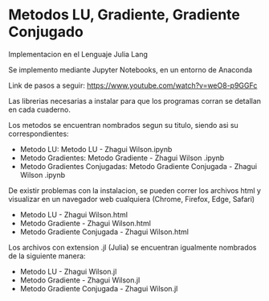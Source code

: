 # Metodos LU, Gradiente, Gradiente Conjugado
Implementacion en el Lenguaje Julia Lang

Se implemento mediante Jupyter Notebooks, en un entorno de Anaconda

Link de pasos a seguir:
https://www.youtube.com/watch?v=weO8-p9GGFc

Las librerias necesarias a instalar para que los programas corran se detallan en cada cuaderno.

Los metodos se encuentran nombrados segun su titulo, siendo asi su correspondientes:

- Metodo LU: Metodo LU - Zhagui Wilson.ipynb
- Metodo Gradientes:  Metodo Gradiente - Zhagui Wilson .ipynb
- Metodo Gradientes Conjugadas:  Metodo Gradiente Conjugada - Zhagui Wilson .ipynb 

De existir problemas con la instalacion, se pueden correr los archivos html y visualizar en un navegador web cualquiera (Chrome, Firefox, Edge, Safari)

- Metodo LU - Zhagui Wilson.html
- Metodo Gradiente - Zhagui Wilson.html
- Metodo Gradiente Conjugada - Zhagui Wilson.html

Los archivos con extension .jl (Julia) se encuentran igualmente nombrados de la siguiente manera:

- Metodo LU - Zhagui Wilson.jl
- Metodo Gradiente - Zhagui Wilson.jl
- Metodo Gradiente Conjugada - Zhagui Wilson.jl